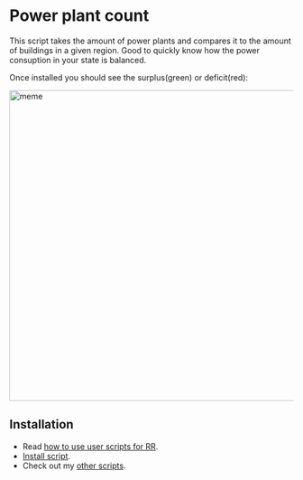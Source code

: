 # Power plant count

This script takes the amount of power plants and compares it to the amount of buildings in a given region. Good to quickly know how the power consuption in your state is balanced.

Once installed you should see the surplus(green) or deficit(red):


<img src="https://raw.githubusercontent.com/pbl0/power-plant/master/drake-powerplant.png" alt="meme" width="550"/>

## Installation

- Read [how to use user scripts for RR][guide].
- [Install script][raw].
- Check out my [other scripts][scripts].


[guide]: https://rr-tools.eu/guide

[scripts]: https://rr-tools.eu/mods

[raw]: https://github.com/pbl0/auto-perk/raw/main/auto-perk.user.js
